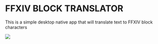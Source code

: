 # FFXIV BLOCK TRANSLATOR

This is a simple desktop native app that will translate text to FFXIV block characters

![](https://i.imgur.com/WdvLPBg.png)
